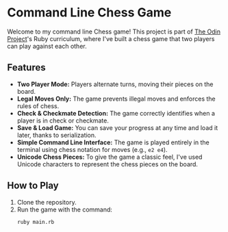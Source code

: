 # Command Line Chess Game

Welcome to my command line Chess game! This project is part of [The Odin Project](https://www.theodinproject.com)'s Ruby curriculum, where I've built a chess game that two players can play against each other.

## Features
- **Two Player Mode:** Players alternate turns, moving their pieces on the board.
- **Legal Moves Only:** The game prevents illegal moves and enforces the rules of chess.
- **Check & Checkmate Detection:** The game correctly identifies when a player is in check or checkmate.
- **Save & Load Game:** You can save your progress at any time and load it later, thanks to serialization.
- **Simple Command Line Interface:** The game is played entirely in the terminal using chess notation for moves (e.g., `e2 e4`).
- **Unicode Chess Pieces:** To give the game a classic feel, I've used Unicode characters to represent the chess pieces on the board.

## How to Play
1. Clone the repository.
2. Run the game with the command:
   ```bash
   ruby main.rb

